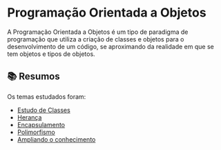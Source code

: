 # Programação Orientada a Objetos

A Programação Orientada a Objetos é um tipo de paradigma de programação que utiliza a criação de classes e objetos para o desenvolvimento de um código, se aproximando da realidade em que se tem objetos e tipos de objetos.

## 📚 Resumos

Os temas estudados foram:

- [Estudo de Classes]()
- [Herança](02_herança/heranças.md)
- [Encapsulamento]()
- [Polimorfismo](04_polimorfismo/polimorfismo.md)
- [Ampliando o conhecimento](05_ampliando-conhecimento/ampliando-conhecimento.md)
